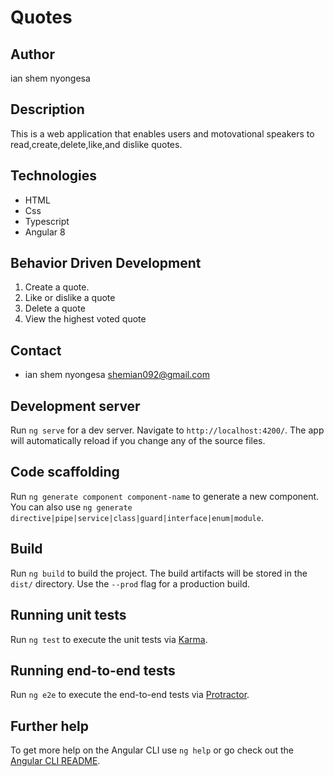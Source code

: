 # Quotes

## Author
ian shem nyongesa

## Description

  This is a web application that enables users and motovational speakers to read,create,delete,like,and dislike quotes.

## Technologies

- HTML
- Css
- Typescript
- Angular 8

## Behavior Driven Development

  1. Create a quote.
  2. Like or dislike a quote
  3. Delete a quote
  4. View the highest voted quote

## Contact

- ian shem nyongesa</a>
shemian092@gmail.com

## Development server

Run `ng serve` for a dev server. Navigate to `http://localhost:4200/`. The app will automatically reload if you change any of the source files.

## Code scaffolding

Run `ng generate component component-name` to generate a new component. You can also use `ng generate directive|pipe|service|class|guard|interface|enum|module`.

## Build

Run `ng build` to build the project. The build artifacts will be stored in the `dist/` directory. Use the `--prod` flag for a production build.

## Running unit tests

Run `ng test` to execute the unit tests via [Karma](https://karma-runner.github.io).

## Running end-to-end tests

Run `ng e2e` to execute the end-to-end tests via [Protractor](http://www.protractortest.org/).

## Further help

To get more help on the Angular CLI use `ng help` or go check out the [Angular CLI README](https://github.com/angular/angular-cli/blob/master/README.md).
